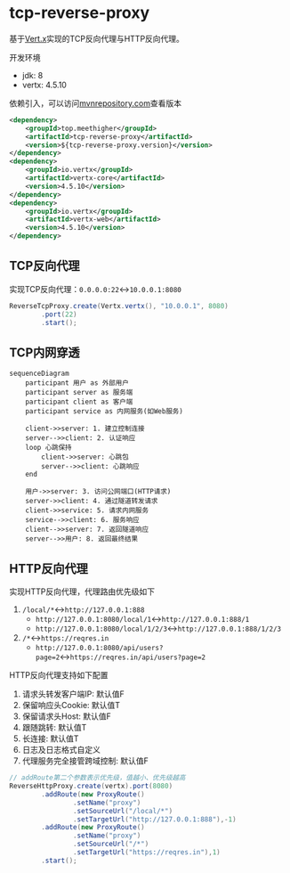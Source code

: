 # tcp-reverse-proxy
基于[Vert.x](https://vertx.io/)实现的TCP反向代理与HTTP反向代理。

开发环境

* jdk: 8
* vertx: 4.5.10

依赖引入，可以访问[mvnrepository.com](https://mvnrepository.com/artifact/top.meethigher/tcp-reverse-proxy)查看版本

```xml
<dependency>
    <groupId>top.meethigher</groupId>
    <artifactId>tcp-reverse-proxy</artifactId>
    <version>${tcp-reverse-proxy.version}</version>
</dependency>
<dependency>
    <groupId>io.vertx</groupId>
    <artifactId>vertx-core</artifactId>
    <version>4.5.10</version>
</dependency>
<dependency>
    <groupId>io.vertx</groupId>
    <artifactId>vertx-web</artifactId>
    <version>4.5.10</version>
</dependency>
```

## TCP反向代理

实现TCP反向代理：`0.0.0.0:22`↔️`10.0.0.1:8080`

```java
ReverseTcpProxy.create(Vertx.vertx(), "10.0.0.1", 8080)
        .port(22)
        .start();
```

## TCP内网穿透

```mermaid
sequenceDiagram
    participant 用户 as 外部用户
    participant server as 服务端
    participant client as 客户端
    participant service as 内网服务(如Web服务)

    client->>server: 1. 建立控制连接
    server-->>client: 2. 认证响应
    loop 心跳保持
        client->>server: 心跳包
        server-->>client: 心跳响应
    end
    
    用户->>server: 3. 访问公网端口(HTTP请求)
    server->>client: 4. 通过隧道转发请求
    client->>service: 5. 请求内网服务
    service-->>client: 6. 服务响应
    client-->>server: 7. 返回隧道响应
    server-->>用户: 8. 返回最终结果
```



## HTTP反向代理

实现HTTP反向代理，代理路由优先级如下

1. `/local/*`↔️`http://127.0.0.1:888`
   * `http://127.0.0.1:8080/local/1`↔️`http://127.0.0.1:888/1`
   * `http://127.0.0.1:8080/local/1/2/3`↔️`http://127.0.0.1:888/1/2/3`
2. `/*`↔️`https://reqres.in`
   * `http://127.0.0.1:8080/api/users?page=2`↔️`https://reqres.in/api/users?page=2`

HTTP反向代理支持如下配置

1. 请求头转发客户端IP: 默认值F
2. 保留响应头Cookie: 默认值T
3. 保留请求头Host: 默认值F
4. 跟随跳转: 默认值T
5. 长连接: 默认值T
6. 日志及日志格式自定义
7. 代理服务完全接管跨域控制: 默认值F

```java
// addRoute第二个参数表示优先级，值越小、优先级越高
ReverseHttpProxy.create(vertx).port(8080)
        .addRoute(new ProxyRoute()
                .setName("proxy")
                .setSourceUrl("/local/*")
                .setTargetUrl("http://127.0.0.1:888"),-1)
        .addRoute(new ProxyRoute()
                .setName("proxy")
                .setSourceUrl("/*")
                .setTargetUrl("https://reqres.in"),1)
        .start();
```

 
